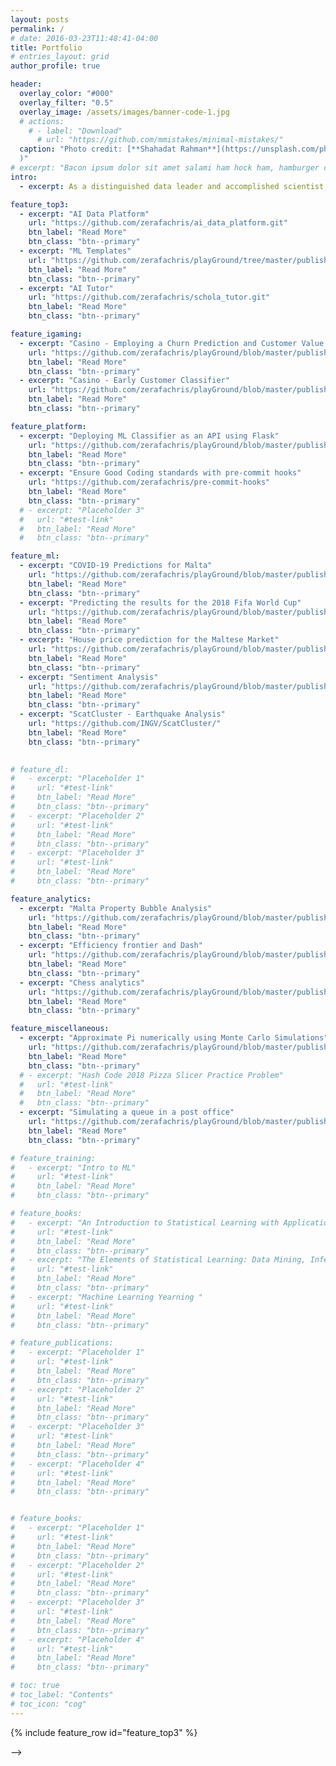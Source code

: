 ```yaml
---
layout: posts
permalink: /
# date: 2016-03-23T11:48:41-04:00
title: Portfolio
# entries_layout: grid
author_profile: true

header:
  overlay_color: "#000"
  overlay_filter: "0.5"
  overlay_image: /assets/images/banner-code-1.jpg
  # actions:
    # - label: "Download"
      # url: "https://github.com/mmistakes/minimal-mistakes/"
  caption: "Photo credit: [**Shahadat Rahman**](https://unsplash.com/photos/shallow-focus-photography-of-computer-codes-BfrQnKBulYQ?utm_content=creditCopyText&utm_medium=referral&utm_source=unsplash
  )"
# excerpt: "Bacon ipsum dolor sit amet salami ham hock ham, hamburger corned beef short ribs kielbasa biltong t-bone drumstick tri-tip tail sirloin pork chop."
intro: 
  - excerpt: As a distinguished data leader and accomplished scientist, I leverage a Ph.D. in Artificial Intelligence, backed by over a decade of experience. With a strategic focus on Artificial Intelligence, Machine Learning, Data Platform development, and a proven track record in leadership, I consistently exceeds expectations, driving global impact through transformative data initiatives.

feature_top3:
  - excerpt: "AI Data Platform"
    url: "https://github.com/zerafachris/ai_data_platform.git"
    btn_label: "Read More"
    btn_class: "btn--primary"
  - excerpt: "ML Templates"
    url: "https://github.com/zerafachris/playGround/tree/master/published/MLtemplates"
    btn_label: "Read More"
    btn_class: "btn--primary"
  - excerpt: "AI Tutor"
    url: "https://github.com/zerafachris/schola_tutor.git"
    btn_label: "Read More"
    btn_class: "btn--primary"

feature_igaming:
  - excerpt: "Casino - Employing a Churn Prediction and Customer Value Prediction model to increase sales"
    url: "https://github.com/zerafachris/playGround/blob/master/published/ChurnPrediction_CLTV/0_Overview.ipynb"
    btn_label: "Read More"
    btn_class: "btn--primary"
  - excerpt: "Casino - Early Customer Classifier"
    url: "https://github.com/zerafachris/playGround/blob/master/published/iGamingAnalytics/0_readme.ipynb"
    btn_label: "Read More"
    btn_class: "btn--primary"

feature_platform:
  - excerpt: "Deploying ML Classifier as an API using Flask"
    url: "https://github.com/zerafachris/playGround/blob/master/published/deployingML/0_readme.ipynb"
    btn_label: "Read More"
    btn_class: "btn--primary"
  - excerpt: "Ensure Good Coding standards with pre-commit hooks"
    url: "https://github.com/zerafachris/pre-commit-hooks"
    btn_label: "Read More"
    btn_class: "btn--primary"
  # - excerpt: "Placeholder 3"
  #   url: "#test-link"
  #   btn_label: "Read More"
  #   btn_class: "btn--primary"

feature_ml:
  - excerpt: "COVID-19 Predictions for Malta"
    url: "https://github.com/zerafachris/playGround/blob/master/published/covid19_malta_prediction/COVID_19_Malta_Predict.ipynb"
    btn_label: "Read More"
    btn_class: "btn--primary"
  - excerpt: "Predicting the results for the 2018 Fifa World Cup"
    url: "https://github.com/zerafachris/playGround/blob/master/published/WorldCup2018Predictions/00_intro.ipynb"
    btn_label: "Read More"
    btn_class: "btn--primary"
  - excerpt: "House price prediction for the Maltese Market"
    url: "https://github.com/zerafachris/playGround/blob/master/published/maltaHousePricing/00_MaltaHousePrices.ipynb"
    btn_label: "Read More"
    btn_class: "btn--primary"
  - excerpt: "Sentiment Analysis"
    url: "https://github.com/zerafachris/playGround/blob/master/published/sentimentAnalysisApp/00_readme.ipynb"
    btn_label: "Read More"
    btn_class: "btn--primary"
  - excerpt: "ScatCluster - Earthquake Analysis"
    url: "https://github.com/INGV/ScatCluster/"
    btn_label: "Read More"
    btn_class: "btn--primary"
    

# feature_dl:
#   - excerpt: "Placeholder 1"
#     url: "#test-link"
#     btn_label: "Read More"
#     btn_class: "btn--primary"
#   - excerpt: "Placeholder 2"
#     url: "#test-link"
#     btn_label: "Read More"
#     btn_class: "btn--primary"
#   - excerpt: "Placeholder 3"
#     url: "#test-link"
#     btn_label: "Read More"
#     btn_class: "btn--primary"

feature_analytics:
  - excerpt: "Malta Property Bubble Analysis"
    url: "https://github.com/zerafachris/playGround/blob/master/published/maltaPropertyBubble/propertyBubble.ipynb"
    btn_label: "Read More"
    btn_class: "btn--primary"
  - excerpt: "Efficiency frontier and Dash"
    url: "https://github.com/zerafachris/playGround/blob/master/published/EFT/00_readme_eft.ipynb"
    btn_label: "Read More"
    btn_class: "btn--primary"
  - excerpt: "Chess analytics"
    url: "https://github.com/zerafachris/playGround/blob/master/published/chessAnalytics/ChessAnalytics.ipynb"
    btn_label: "Read More"
    btn_class: "btn--primary"

feature_miscellaneous:
  - excerpt: "Approximate Pi numerically using Monte Carlo Simulations"
    url: "https://github.com/zerafachris/playGround/blob/master/published/monteCarloSimPi/MonteCarloPi.ipynb"
    btn_label: "Read More"
    btn_class: "btn--primary"
  # - excerpt: "Hash Code 2018 Pizza Slicer Practice Problem"
  #   url: "#test-link"
  #   btn_label: "Read More"
  #   btn_class: "btn--primary"
  - excerpt: "Simulating a queue in a post office"
    url: "https://github.com/zerafachris/playGround/blob/master/published/Queueing/Queueing.ipynb"
    btn_label: "Read More"
    btn_class: "btn--primary"    

# feature_training:
#   - excerpt: "Intro to ML"
#     url: "#test-link"
#     btn_label: "Read More"
#     btn_class: "btn--primary"

# feature_books:
#   - excerpt: "An Introduction to Statistical Learning with Applications in R"
#     url: "#test-link"
#     btn_label: "Read More"
#     btn_class: "btn--primary"
#   - excerpt: "The Elements of Statistical Learning: Data Mining, Inference, and Prediction"
#     url: "#test-link"
#     btn_label: "Read More"
#     btn_class: "btn--primary"
#   - excerpt: "Machine Learning Yearning "
#     url: "#test-link"
#     btn_label: "Read More"
#     btn_class: "btn--primary"

# feature_publications:
#   - excerpt: "Placeholder 1"
#     url: "#test-link"
#     btn_label: "Read More"
#     btn_class: "btn--primary"
#   - excerpt: "Placeholder 2"
#     url: "#test-link"
#     btn_label: "Read More"
#     btn_class: "btn--primary"
#   - excerpt: "Placeholder 3"
#     url: "#test-link"
#     btn_label: "Read More"
#     btn_class: "btn--primary"
#   - excerpt: "Placeholder 4"
#     url: "#test-link"
#     btn_label: "Read More"
#     btn_class: "btn--primary"


# feature_books:
#   - excerpt: "Placeholder 1"
#     url: "#test-link"
#     btn_label: "Read More"
#     btn_class: "btn--primary"
#   - excerpt: "Placeholder 2"
#     url: "#test-link"
#     btn_label: "Read More"
#     btn_class: "btn--primary"
#   - excerpt: "Placeholder 3"
#     url: "#test-link"
#     btn_label: "Read More"
#     btn_class: "btn--primary"
#   - excerpt: "Placeholder 4"
#     url: "#test-link"
#     btn_label: "Read More"
#     btn_class: "btn--primary"

# toc: true
# toc_label: "Contents"
# toc_icon: "cog"
---
```


<!-- {% include feature_row id="intro" type="center" %} -->
<!-- # Top 3  -->
{% include feature_row id="feature_top3" %}


<!-- # iGaming 
{% include feature_row id="feature_igaming" %}

# Tech
## Platform Development 
{% include feature_row id="feature_platform"%}
## Machine Learning 
{% include feature_row id="feature_ml" %}
<!-- ## Deep Learning 
{% include feature_row id="feature_dl"%} -->
<!-- ## Analytics, Visualisations, EDA  --> -->
<!-- {% include feature_row id="feature_analytics"%} -->

<!-- # Training 
{% include feature_row id="feature_training" %} -->

<!-- # Reading
## Publications 
{% include feature_row id="feature_publications" %}
## Books 
{% include feature_row id="feature_books" %} -->
